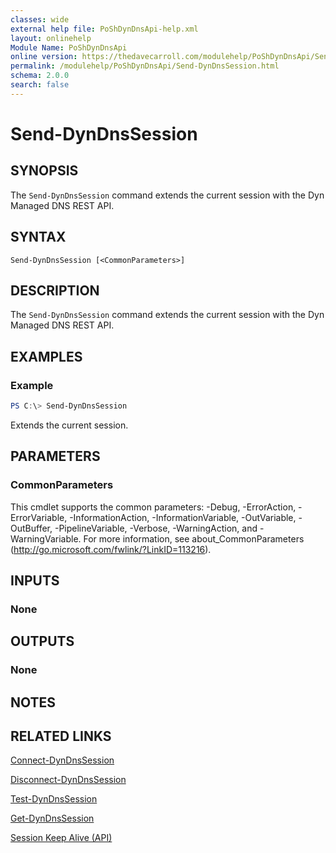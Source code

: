 ```yaml
---
classes: wide
external help file: PoShDynDnsApi-help.xml
layout: onlinehelp
Module Name: PoShDynDnsApi
online version: https://thedavecarroll.com/modulehelp/PoShDynDnsApi/Send-DynDnsSession.html
permalink: /modulehelp/PoShDynDnsApi/Send-DynDnsSession.html
schema: 2.0.0
search: false
---
```


# Send-DynDnsSession

## SYNOPSIS
The `Send-DynDnsSession` command extends the current session with the Dyn Managed DNS REST API.

## SYNTAX

```
Send-DynDnsSession [<CommonParameters>]
```

## DESCRIPTION
The `Send-DynDnsSession` command extends the current session with the Dyn Managed DNS REST API.

## EXAMPLES

### Example
```powershell
PS C:\> Send-DynDnsSession
```

Extends the current session.

## PARAMETERS

### CommonParameters
This cmdlet supports the common parameters: -Debug, -ErrorAction, -ErrorVariable, -InformationAction, -InformationVariable, -OutVariable, -OutBuffer, -PipelineVariable, -Verbose, -WarningAction, and -WarningVariable. For more information, see about_CommonParameters (http://go.microsoft.com/fwlink/?LinkID=113216).

## INPUTS

### None

## OUTPUTS

### None

## NOTES

## RELATED LINKS

[Connect-DynDnsSession](https://thedavecarroll.com/modulehelp/PoShDynDnsApi/Connect-DynDnsSession.html)

[Disconnect-DynDnsSession](https://thedavecarroll.com/modulehelp/PoShDynDnsApi/Disconnect-DynDnsSession.html)

[Test-DynDnsSession](https://thedavecarroll.com/modulehelp/PoShDynDnsApi/Test-DynDnsSession.html)

[Get-DynDnsSession](https://thedavecarroll.com/modulehelp/PoShDynDnsApi/Get-DynDnsSession.html)

[Session Keep Alive (API)](https://help.dyn.com/session-keep-alive/)